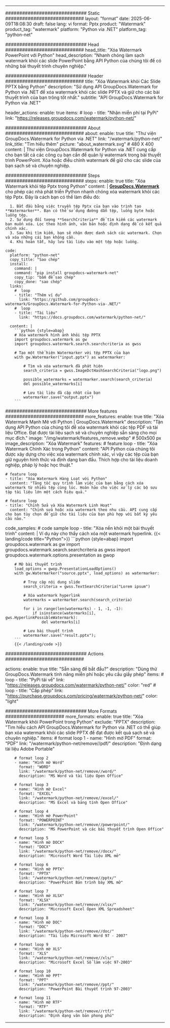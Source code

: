 
---
############################# Static ############################
layout: "format"
date:  2025-06-09T18:08:30
draft: false
lang: vi
format: Pptx
product: "Watermark"
product_tag: "watermark"
platform: "Python via .NET"
platform_tag: "python-net"

############################# Head ############################
head_title: "Xóa Watermark PowerPoint với Python"
head_description: "Nhanh chóng làm sạch watermark khỏi các slide PowerPoint bằng API Python của chúng tôi để có những bài thuyết trình chuyên nghiệp."

############################# Header ############################
title: "Xóa Watermark khỏi Các Slide PPTX bằng Python" 
description: "Sử dụng API GroupDocs.Watermark for Python via .NET để xóa watermark khỏi các slide PPTX và giữ cho các bài thuyết trình của bạn trông tốt nhất."
subtitle: "API GroupDocs.Watermark for Python via .NET" 

header_actions:
  enable: true
  items:
    #  loop
    - title: "Nhận miễn phí tại PyPi"
      link: "https://releases.groupdocs.com/watermark/python-net/"
      
############################# About ############################
about:
    enable: true
    title: "Thư viện GroupDocs.Watermark for Python via .NET"
    link: "/watermark/python-net/"
    link_title: "Tìm hiểu thêm"
    picture: "about_watermark.svg" # 480 X 400
    content: |
       Thư viện GroupDocs.Watermark for Python via .NET cung cấp cho bạn tất cả các công cụ bạn cần để quản lý watermark trong bài thuyết trình PowerPoint. Xóa hoặc điều chỉnh watermark để giữ cho các slide của bạn sạch sẽ và chuyên nghiệp.

############################# Steps ############################
steps:
    enable: true
    title: "Xóa Watermark khỏi tệp Pptx trong Python"
    content: |
      **[GroupDocs.Watermark](https://products.groupdocs.com/watermark/python-net/)** cho phép các nhà phát triển Python nhanh chóng xóa watermark khỏi các tệp Pptx. Đây là cách bạn có thể làm điều đó:
      
      1. Bắt đầu bằng việc truyền tệp Pptx của bạn vào trình tạo **Watermarker**. Bạn có thể sử dụng đường dẫn tệp, luồng byte hoặc luồng tệp.
      2. Sử dụng đối tượng **SearchCriteria** để tìm kiếm các watermark bạn muốn xóa. Lọc theo hình ảnh, văn bản hoặc định dạng để có kết quả chính xác.
      3. Sau khi tìm kiếm, bạn sẽ nhận được danh sách các watermark. Chọn và xóa những cái bạn không cần.
      4. Khi hoàn tất, hãy lưu tài liệu vào một tệp hoặc luồng.
   
    code:
      platform: "python-net"
      copy_title: "Sao chép"
      install:
        command: |
        command: "pip install groupdocs-watermark-net"
        copy_tip: "bấm để sao chép"
        copy_done: "sao chép"
      links:
        #  loop
        - title: "Thêm ví dụ"
          link: "https://github.com/groupdocs-watermark/GroupDocs.Watermark-for-Python-via-.NET/"
        #  loop
        - title: "Tài liệu"
          link: "https://docs.groupdocs.com/watermark/python-net/"
          
      content: |
        ```python {style=abap}
        # Xóa watermark hình ảnh khỏi tệp PPTX
        import groupdocs.watermark as gw
        import groupdocs.watermark.search.searchcriteria as gwss

        # Tạo một thể hiện Watermarker với tệp PPTX của bạn
        with gw.Watermarker("input.pptx") as watermarker:

            # Tìm và xóa watermark đã phát hiện
            search_criteria = gwss.ImageDctHashSearchCriteria("logo.png")

            possible_watermarks = watermarker.search(search_criteria)
            del possible_watermarks[i]

            # Lưu tài liệu đã cập nhật của bạn
            watermarker.save("output.pptx")
        ```  

############################# More features ############################
more_features:
  enable: true
  title: "Xóa Watermark Mạnh Mẽ với Python | GroupDocs.Watermark"
  description: "Tận dụng API Python của chúng tôi để xóa watermark khỏi các tệp PDF và tài liệu Office. Đạt được tài liệu sạch sẽ và chuyên nghiệp sẵn sàng cho mọi mục đích."
  image: "/img/watermark/features_remove.webp" # 500x500 px
  image_description: "Xóa Watermark"
  features:
    # feature loop
    - title: "Xóa Watermark Chính Xác trong Python"
      content: "API Python của chúng tôi được xây dựng cho việc xóa watermark chính xác, vì vậy các tệp của bạn giữ nguyên hình thức và định dạng ban đầu. Thích hợp cho tài liệu doanh nghiệp, pháp lý hoặc học thuật."

    # feature loop
    - title: "Xóa Watermark Hàng Loạt với Python"
      content: "Tăng tốc quy trình làm việc của bạn bằng cách xóa watermark từ nhiều tệp cùng lúc. Hoàn hảo cho việc xử lý các bộ sưu tập tài liệu lớn một cách hiệu quả."

    # feature loop
    - title: "Chỉnh Sửa và Xóa Watermark Linh Hoạt"
      content: "Chỉnh sửa hoặc xóa watermark theo nhu cầu. API cung cấp cho bạn tùy chọn để giữ cho tài liệu của bạn phù hợp với bất kỳ yêu cầu nào."
      
  code_samples:
    # code sample loop
    - title: "Xóa nền khỏi một bài thuyết trình"
      content: |
        Ví dụ này cho thấy cách xóa một watermark hyperlink.
        {{< landing/code title="Python">}}
        ```python {style=abap}
        import groupdocs.watermark as gw
        import groupdocs.watermark.search.searchcriteria as gwss
        import groupdocs.watermark.options.presentation as gwop

        # Mở bài thuyết trình
        load_options = gwop.PresentationLoadOptions()
        with gw.Watermarker("source.pptx", load_options) as watermarker:

            # Truy cập nội dung slide
            search_criteria = gwss.TextSearchCriteria("Lorem ipsum")

            # Xóa watermark hyperlink
            watermarks = watermarker.search(search_criteria)

            for i in range(len(watermarks) - 1, -1, -1):
                if isinstance(watermarks[i], gws.HyperlinkPossibleWatermark):
                    del watermarks[i]

            # Lưu bài thuyết trình
            watermarker.save("result.pptx");
        ```
        {{< /landing/code >}}


############################# Actions ############################

actions:
  enable: true
  title: "Sẵn sàng để bắt đầu?"
  description: "Dùng thử GroupDocs.Watermark tính năng miễn phí hoặc yêu cầu giấy phép"
  items:
    #  loop
    - title: "PyPi tải về"
      link: "https://releases.groupdocs.com/watermark/python-net/"
      color: "red"
        #  loop
    - title: "Cấp phép"
      link: "https://purchase.groupdocs.com/pricing/watermark/python-net/"
      color: "light"


############################# More Formats #####################
more_formats:
    enable: true
    title: "Xóa Watermark khỏi PowerPoint trong Python"
    exclude: "PPTX"
    description: "Tìm hiểu cách API GroupDocs.Watermark for Python via .NET có thể giúp bạn xóa watermark khỏi các slide PPTX để đạt được kết quả sạch sẽ và chuyên nghiệp."
    items: 
        # format loop 1
        - name: "Hình mờ PDF"
          format: "PDF"
          link: "/watermark/python-net/remove//pdf/"
          description: "Định dạng tài liệu Adobe Portable"

        # format loop 2
        - name: "Hình mờ Word"
          format: "WORD"
          link: "/watermark/python-net/remove//word/"
          description: "MS Word và tài liệu Open Office"
          
        # format loop 3
        - name: "Hình mờ Excel"
          format: "EXCEL"
          link: "/watermark/python-net/remove//excel/"
          description: "MS Excel và bảng tính Open Office"

        # format loop 4
        - name: "Hình mờ PowerPoint"
          format: "POWERPOINT"
          link: "/watermark/python-net/remove//powerpoint/"
          description: "MS PowerPoint và các bài thuyết trình Open Office"

        # format loop 5
        - name: "Hình mờ DOCX"
          format: "DOCX"
          link: "/watermark/python-net/remove//docx/"
          description: "Microsoft Word Tài liệu XML mở"
          
        # format loop 6
        - name: "Hình mờ PPTX"
          format: "PPTX"
          link: "/watermark/python-net/remove//pptx/"
          description: "PowerPoint Bản trình bày XML mở"
          
        # format loop 7
        - name: "Hình mờ XLSX"
          format: "XLSX"
          link: "/watermark/python-net/remove//xlsx/"
          description: "Microsoft Excel Open XML Spreadsheet"

        # format loop 8
        - name: "Hình mờ DOC"
          format: "DOC"
          link: "/watermark/python-net/remove//doc/"
          description: "Tài liệu Microsoft Word 97 - 2007"

        # format loop 9
        - name: "Hình mờ XLS"
          format: "XLS"
          link: "/watermark/python-net/remove//xls/"
          description: "Microsoft Excel Sổ làm việc 97-2003"

        # format loop 10
        - name: "Hình mờ PPT"
          format: "PPT"
          link: "/watermark/python-net/remove//ppt/"
          description: "PowerPoint Bài thuyết trình 97-2003"

        # format loop 11
        - name: "Hình mờ RTF"
          format: "RTF"
          link: "/watermark/python-net/remove//rtf/"
          description: "Định dạng văn bản phong phú"

---